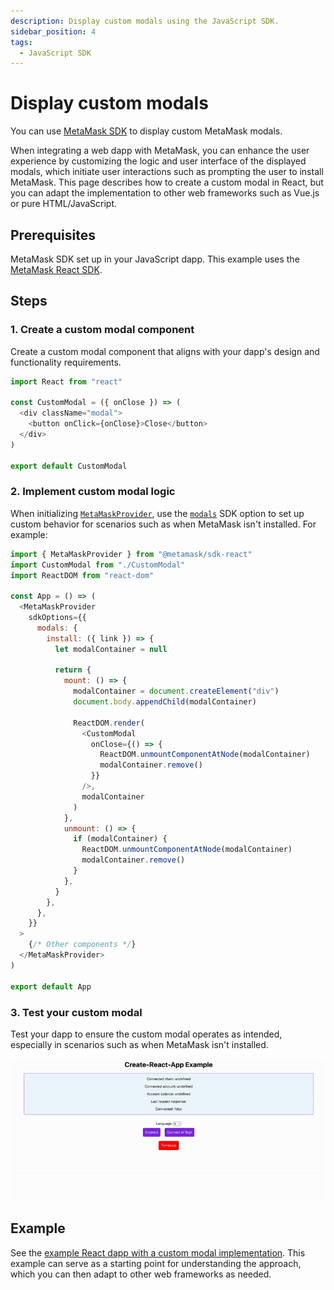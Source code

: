 ```yaml
---
description: Display custom modals using the JavaScript SDK.
sidebar_position: 4
tags:
  - JavaScript SDK
---
```


# Display custom modals

You can use [MetaMask SDK](../../connect/metamask-sdk/index.md) to display custom MetaMask modals.

When integrating a web dapp with MetaMask, you can enhance the user experience by customizing the
logic and user interface of the displayed modals, which initiate user interactions such as prompting
the user to install MetaMask.
This page describes how to create a custom modal in React, but you can adapt the implementation to
other web frameworks such as Vue.js or pure HTML/JavaScript.

## Prerequisites

MetaMask SDK set up in your JavaScript dapp.
This example uses the [MetaMask React SDK](../../connect/metamask-sdk/javascript/react/index.md).

## Steps

### 1. Create a custom modal component

Create a custom modal component that aligns with your dapp's design and functionality requirements.

```javascript title="App.js"
import React from "react"

const CustomModal = ({ onClose }) => (
  <div className="modal">
    <button onClick={onClose}>Close</button>
  </div>
)

export default CustomModal
```

### 2. Implement custom modal logic

When initializing [`MetaMaskProvider`](../../connect/metamask-sdk/javascript/react/index.md#3-wrap-your-project-with-metamaskprovider),
use the [`modals`](../../reference/sdk-js-options.md#modals) SDK option to set up custom behavior
for scenarios such as when MetaMask isn't installed.
For example:

```javascript title="index.js"
import { MetaMaskProvider } from "@metamask/sdk-react"
import CustomModal from "./CustomModal"
import ReactDOM from "react-dom"

const App = () => (
  <MetaMaskProvider
    sdkOptions={{
      modals: {
        install: ({ link }) => {
          let modalContainer = null

          return {
            mount: () => {
              modalContainer = document.createElement("div")
              document.body.appendChild(modalContainer)

              ReactDOM.render(
                <CustomModal
                  onClose={() => {
                    ReactDOM.unmountComponentAtNode(modalContainer)
                    modalContainer.remove()
                  }}
                />,
                modalContainer
              )
            },
            unmount: () => {
              if (modalContainer) {
                ReactDOM.unmountComponentAtNode(modalContainer)
                modalContainer.remove()
              }
            },
          }
        },
      },
    }}
  >
    {/* Other components */}
  </MetaMaskProvider>
)

export default App
```

### 3. Test your custom modal

Test your dapp to ensure the custom modal operates as intended, especially in scenarios such as when
MetaMask isn't installed.

<p align="center">

![Custom modal gif](../../assets/custom-modal.gif)

</p>

## Example

See the [example React dapp with a custom modal
implementation](https://github.com/MetaMask/metamask-sdk/tree/main/packages/examples/react-with-custom-modal).
This example can serve as a starting point for understanding the approach, which you can then adapt
to other web frameworks as needed.
